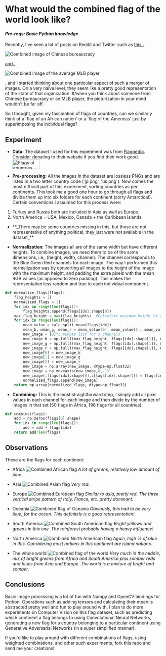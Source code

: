 # What would the combined flag of the world look like?

#### _Pre-reqs: Basic Python knowledge_

Recently, I've seen a lot of posts on Reddit and Twitter such as [this..](https://www.reddit.com/r/dataisbeautiful/comments/7815w6/the_average_face_of_chinese_bureacracy_oc/)

![Combined image of Chinese bureaucracy](https://raw.githubusercontent.com/rowhanm/flags-of-the-world/master/flags-normal/bureaucracy.png "Combined image of Chinese bureaucracy")

[and..](https://www.reddit.com/r/dataisbeautiful/comments/77m3hh/combined_faces_of_top_1800_mlb_major_league/)

![Combined image of the average MLB player](https://raw.githubusercontent.com/rowhanm/flags-of-the-world/master/flags-normal/mlb.png "Combined image of the average MLB player")


..and I started thinking about one particular aspect of such a merger of images. On a very naive level, they seem like a pretty good representation of the state of that organization. If/when you think about someone from Chinese bureaucracy or an MLB player, the picturization in your mind wouldn't be far off.

So I thought, given my fascination of flags of countries, can we similarly think of a 'flag of an African nation' or a 'flag of the Americas' just by superimposing the individual flags?

## Experiment

- __Data:__
The dataset I used for this experiment was from [Flagpedia](http://flagpedia.net/download). Consider donating to their website if you find their work good. <a href="http://flagpedia.net/"><img alt="Flags of countries" src="http://flagpedia.net/ico.gif" width="88" height="31" /></a>

- __Pre-processing:__
All the images in the dataset are lossless PNGs and are listed in a two letter country code ('jp.png', 'us.png'). Now comes the most difficult part of this experiment, sorting countries as per continents. This took me a good one hour to go through all flags and divide them up into six folders for each continent (sorry Antarctica!). Certain conventions I assumed for this process were:
<ol>
<li>Turkey and Russia both are included in Asia as well as Europe.</li>
<li>North America = USA, Mexico, Canada + the Caribbean islands.</li>
</ol>

<ul><li>
**_There may be some countries missing in this, but those are not representative of anything political, they just were not available in the dataset_**
</li></ul>

- __Normalization:__
The images all are of the same width but have different heights. To combine images, we need them to be of the same dimensions, i.e., (height, width, channel). The channel corresponds to the Blue Green Red channels for each image. The way I performed this normalization was by converting all images to the height of the image with the maximum height, and padding the extra pixels with the mean RGB values (as opposed to zero padding). This makes the representation less random and true to each individual component.

```python
def normalize_flags(flags):
    flag_heights = []
    normalized_flags = []
    for idx in range(len(flags)):
        flag_heights.append(flags[idx].shape[0])
    max_flag_height = max(flag_heights)  #Calculate maximum height of all flags
    for idx in range(len(flags)):
        mean_value = calc_split_mean(flags[idx])
        mean_b, mean_g, mean_r = mean_value[0], mean_value[1], mean_value[2]
        new_image = [0]*3 #Empty list for 3 channels
        new_image_b = np.full((max_flag_height, flags[idx].shape[1]), mean_b)
        new_image_g = np.full((max_flag_height, flags[idx].shape[1]), mean_g)
        new_image_r = np.full((max_flag_height, flags[idx].shape[1]), mean_r)
        new_image[0] = new_image_b
        new_image[1] = new_image_g
        new_image[2] = new_image_r
        new_image = np.array(new_image, dtype=np.float32)
        new_image = np.moveaxis(new_image,0,-1)
        new_image[:flags[idx].shape[0],:flags[idx].shape[1]] = flags[idx]
        normalized_flags.append(new_image)
    return np.array(normalized_flags, dtype=np.float32)
```


- __Combining:__
This is the most straightforward step, I simply add all pixel values in each channel for each image and then divide by the number of images in that set (50 flags in Africa, 196 flags for all countries).

```python
def combine(flags):
    add = np.zeros(flags[0].shape)
    for idx in range(len(flags)):
        add = add + flags[idx]
    return add/len(flags)
```

## Observations

These are the flags for each continent:

- Africa
![Combined African flag](https://raw.githubusercontent.com/rowhanm/flags-of-the-world/master/flags-normal/africa.png "Combined African flag")
*A lot of greens, relatively low amount of blue.*


- Asia
![Combined Asian flag](https://raw.githubusercontent.com/rowhanm/flags-of-the-world/master/flags-normal/asia.png "Combined Asian flag")
*Very red.*

- Europe
![Combined European flag](https://raw.githubusercontent.com/rowhanm/flags-of-the-world/master/flags-normal/europe.png "Combined European flag")
*Similar to asia, pretty red. The three vertical stripe pattern of Italy, France, etc. pretty dominant.*


- Oceania
![Combined flag of Oceania](https://raw.githubusercontent.com/rowhanm/flags-of-the-world/master/flags-normal/oceania.png "Combined flag of Oceania")
*Obviously, this had to be very blue, for the ocean. This definitely is a good representation!*

- South America
![Combined South American flag](https://raw.githubusercontent.com/rowhanm/flags-of-the-world/master/flags-normal/south_america.png "Combined South American flag")
*Bright yellows and greens in this one. The rainforest probably having a heavy influence!*


- North America
![Combined North American flag](https://raw.githubusercontent.com/rowhanm/flags-of-the-world/master/flags-normal/north_america.png "Combined North American flag")
*Again, high % of blue in this. Considering most nations in this continent are island nations.*

- The whole world
![Combined flag of the world](https://raw.githubusercontent.com/rowhanm/flags-of-the-world/master/flags-normal/world.png "Combined flag of the world")
*Very much in the middle, mix of bright greens from Africa and South America plus somber reds and blues from Asia and Europe. The world is a mixture of bright and somber.*


## Conclusions

Basic image processing is a lot of fun with Numpy and OpenCV bindings for Python. Operations such as adding tensors and calculating their mean is abstracted pretty well and fun to play around with. I plan to do more experiments on Computer Vision on this flag dataset, such as predicting which continent a flag belongs to using Convolutional Neural Networks, generating a new flag for a country belonging to a particular continent using Generative Adversarial Networks (in a super simplified manner).  

If you'd like to play around with different combinations of flags, using weighted combinations, and other such experiments, fork this repo and send me your creations!
